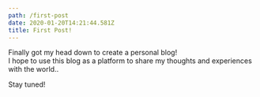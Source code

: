 ```yaml
---
path: /first-post
date: 2020-01-20T14:21:44.581Z
title: First Post!
---
```

Finally got my head down to create a personal blog! \
I hope to use this blog as a platform to share my thoughts and experiences with the world..

Stay tuned!

